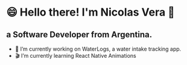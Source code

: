 <h1>😄 Hello there! I'm Nicolas Vera 🧐</h1>

<h2>a Software Developer from Argentina.</h2>

- 🌊 I’m currently working on WaterLogs, a water intake tracking app.
- 🎬 I’m currently learning React Native Animations


<!--
**queondatodotranqui/queondatodotranqui** is a ✨ _special_ ✨ repository because its `README.md` (this file) appears on your GitHub profile.

[![Anurag's github stats](https://github-readme-stats.vercel.app/api?username=queondatodotranqui)](https://github.com/queondatodotranqui/github-readme-stats)

Here are some ideas to get you started:


- 🤔 I’m looking for help with ...
- 💬 Ask me about ...
- 📫 How to reach me: ...
- 😄 Pronouns: ...
- ⚡ Fun fact: ...
-->
